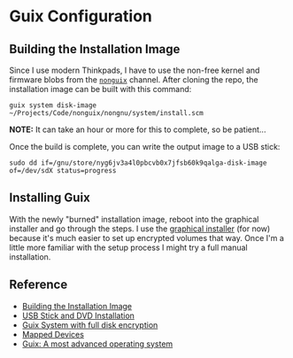 # Guix Configuration

## Building the Installation Image

Since I use modern Thinkpads, I have to use the non-free kernel and firmware
blobs from the [`nonguix`](https://gitlab.com/nonguix/nonguix) channel.  After
cloning the repo, the installation image can be built with this command:

```shell
guix system disk-image ~/Projects/Code/nonguix/nongnu/system/install.scm
```

**NOTE:** It can take an hour or more for this to complete, so be patient...

Once the build is complete, you can write the output image to a USB stick:

```shell
sudo dd if=/gnu/store/nyg6jv3a4l0pbcvb0x7jfsb60k9qalga-disk-image of=/dev/sdX status=progress
```

## Installing Guix

With the newly "burned" installation image, reboot into the graphical installer
and go through the steps.  I use the [graphical
installer](https://guix.gnu.org/manual/en/html_node/Guided-Graphical-Installation.html#Guided-Graphical-Installation)
(for now) because it's much easier to set up encrypted volumes that way.  Once
I'm a little more familiar with the setup process I might try a full manual
installation.

## Reference

- [Building the Installation Image](https://guix.gnu.org/manual/en/html_node/Building-the-Installation-Image.html#Building-the-Installation-Image)
- [USB Stick and DVD Installation](https://guix.gnu.org/manual/en/html_node/USB-Stick-and-DVD-Installation.html#USB-Stick-and-DVD-Installation)
- [Guix System with full disk encryption](https://libreboot.org/docs/gnulinux/guix_system.html)
- [Mapped Devices](https://guix.gnu.org/manual/en/html_node/Mapped-Devices.html)
- [Guix: A most advanced operating system](https://ambrevar.xyz/guix-advance/)
